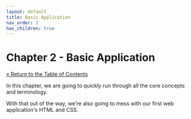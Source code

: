 ```yaml
---
layout: default
title: Basic Application
nav_order: 2
has_children: true
---
```


# Chapter 2 - Basic Application

[&laquo; Return to the Table of Contents](../index.md)

In this chapter, we are going to quickly run through all the core concepts and terminology.

With that out of the way, we're also going to mess with our first web application's HTML and CSS.